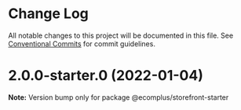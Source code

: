 # Change Log

All notable changes to this project will be documented in this file.
See [Conventional Commits](https://conventionalcommits.org) for commit guidelines.

# 2.0.0-starter.0 (2022-01-04)

**Note:** Version bump only for package @ecomplus/storefront-starter
